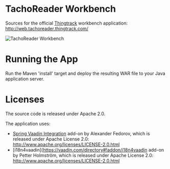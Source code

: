 TachoReader Workbench
==================================

Sources for the official [Thingtrack](http://tachoreader.thingtrack.com/) workbench application: http://web.tachoreader.thingtrack.com/

![TachoReader Workbench](http://tachoreader.thingtrack.com/assets/img/app-bg.png)

Running the App
==
Run the Maven 'install' target and deploy the resulting WAR file to your Java application server.

Licenses
==
The source code is released under Apache 2.0.

The application uses: 
- [Spring Vaadin Integration](https://vaadin.com/directory#!addon/vaadin-spring) add-on by Alexander Fedorov, which is released under Apache License 2.0: http://www.apache.org/licenses/LICENSE-2.0.html
- [i18n4vaadin](https://vaadin.com/directory#!addon/i18n4vaadin add-on by Petter Holmström, which is released under Apache License 2.0: http://www.apache.org/licenses/LICENSE-2.0.html
